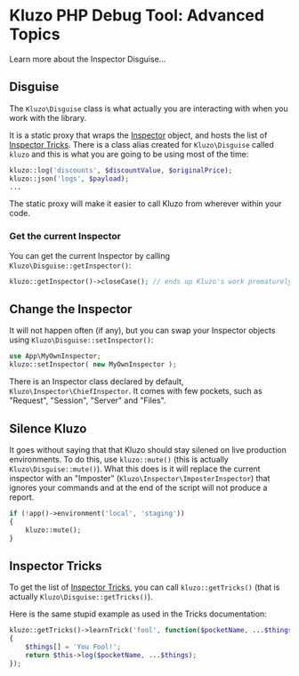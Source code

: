 # Kluzo PHP Debug Tool: Advanced Topics

Learn more about the Inspector Disguise...

## Disguise

The `Kluzo\Disguise` class is what actually you are interacting with when you
work with the library.

It is a static proxy that wraps the [Inspector](INSPECTOR.md) object, and hosts
the list of [Inspector Tricks](TRICKS.md). There is a class alias created for
`Kluzo\Disguise` called `kluzo` and this is what you are going to be using
most of the time:

```php
kluzo::log('discounts', $discountValue, $originalPrice);
kluzo::json('logs', $payload);
...
```

The static proxy will make it easier to call Kluzo from wherever within your code.

### Get the current Inspector

You can get the current Inspector by calling `Kluzo\Disguise::getInspector()`:

```php
kluzo::getInspector()->closeCase(); // ends up Kluzo's work prematurely
```

## Change the Inspector

It will not happen often (if any), but you can swap your Inspector objects using
`Kluzo\Disguise::setInspector()`:

```php
use App\MyOwnInspector;
kluzo::setInspector( new MyOwnInspector );
```

There is an Inspector class declared by default, `Kluzo\Inspector\ChiefInspector`.
It comes with few pockets, such as "Request", "Session", "Server" and "Files".

## Silence Kluzo

It goes without saying that that Kluzo should stay silened on live production
environments. To do this, use `kluzo::mute()` (this is actually
`Kluzo\Disguise::mute()`). What this does is it will replace the current
inspector with an "Imposter" (`Kluzo\Inspector\ImposterInspector`) that
ignores your commands and at the end of the script will not produce a report.

```php
if (!app()->environment('local', 'staging'))
{
	kluzo::mute();
}
```

## Inspector Tricks

To get the list of [Inspector Tricks](TRICKS.md), you can call `kluzo::getTricks()`
(that is actually `Kluzo\Disguise::getTricks()`).

Here is the same stupid example as used in the Tricks documentation:

```php 
kluzo::getTricks()->learnTrick('fool', function($pocketName, ...$things)
{
	$things[] = 'You Fool!';
	return $this->log($pocketName, ...$things);
});
```
